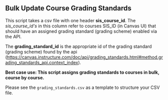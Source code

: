 Bulk Update Course Grading Standards
---
This script takes a csv file with one header **sis_course_id**. The *sis_course_id's* in this column refer to courses SIS_ID (in Canvas UI) that should have an assigned grading standard (grading scheme) enabled via the API.

The **grading_standard_id** is the appropriate id of the grading standard (grading scheme) found by the api (https://canvas.instructure.com/doc/api/grading_standards.html#method.grading_standards_api.context_index).

**Best case use: This script assigns grading standards to courses in bulk, course by course.**

Please see the `grading_standards.csv` as a template to structure your CSV file.